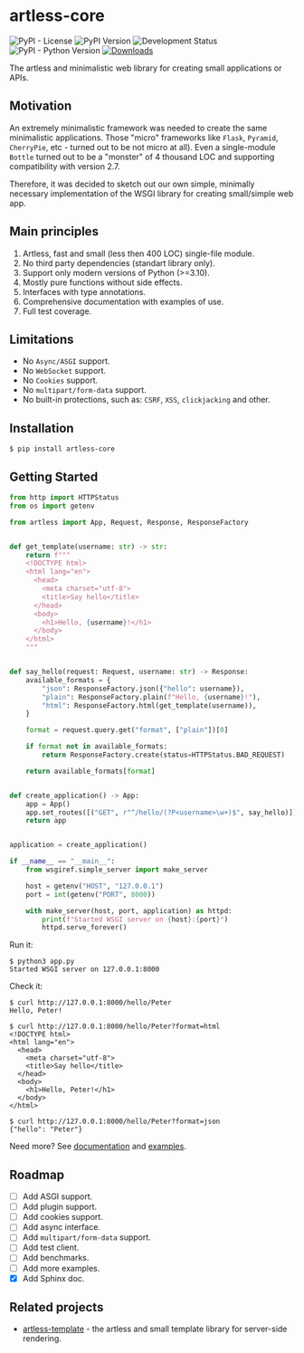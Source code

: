 # artless-core

![PyPI - License](https://img.shields.io/pypi/l/artless-core)
![PyPI Version](https://img.shields.io/pypi/v/artless-core)
![Development Status](https://img.shields.io/badge/development%20status-3%20--%20Alpha-orange)
![PyPI - Python Version](https://img.shields.io/pypi/pyversions/artless-core)
[![Downloads](https://static.pepy.tech/badge/artless-core)](https://pepy.tech/project/artless-core)

The artless and minimalistic web library for creating small applications or APIs.

## Motivation

An extremely minimalistic framework was needed to create the same minimalistic applications. Those "micro" frameworks like `Flask`, `Pyramid`, `CherryPie`, etc - turned out to be not micro at all). Even a single-module `Bottle` turned out to be a "monster" of 4 thousand LOC and supporting compatibility with version 2.7.

Therefore, it was decided to sketch out our own simple, minimally necessary implementation of the WSGI library for creating small/simple web app.

## Main principles

1. Artless, fast and small (less then 400 LOC) single-file module.
2. No third party dependencies (standart library only).
3. Support only modern versions of Python (>=3.10).
4. Mostly pure functions without side effects.
5. Interfaces with type annotations.
6. Comprehensive documentation with examples of use.
7. Full test coverage.

## Limitations

* No `Async/ASGI` support.
* No `WebSocket` support.
* No `Cookies` support.
* No `multipart/form-data` support.
* No built-in protections, such as: `CSRF`, `XSS`, `clickjacking` and other.

## Installation

``` shellsession
$ pip install artless-core
```

## Getting Started

``` python
from http import HTTPStatus
from os import getenv

from artless import App, Request, Response, ResponseFactory


def get_template(username: str) -> str:
    return f"""
    <!DOCTYPE html>
    <html lang="en">
      <head>
        <meta charset="utf-8">
        <title>Say hello</title>
      </head>
      <body>
        <h1>Hello, {username}!</h1>
      </body>
    </html>
    """


def say_hello(request: Request, username: str) -> Response:
    available_formats = {
        "json": ResponseFactory.json({"hello": username}),
        "plain": ResponseFactory.plain(f"Hello, {username}!"),
        "html": ResponseFactory.html(get_template(username)),
    }

    format = request.query.get("format", ["plain"])[0]

    if format not in available_formats:
        return ResponseFactory.create(status=HTTPStatus.BAD_REQUEST)

    return available_formats[format]


def create_application() -> App:
    app = App()
    app.set_routes([("GET", r"^/hello/(?P<username>\w+)$", say_hello)])
    return app


application = create_application()

if __name__ == "__main__":
    from wsgiref.simple_server import make_server

    host = getenv("HOST", "127.0.0.1")
    port = int(getenv("PORT", 8000))

    with make_server(host, port, application) as httpd:
        print(f"Started WSGI server on {host}:{port}")
        httpd.serve_forever()
```

Run it:

``` shellsession
$ python3 app.py
Started WSGI server on 127.0.0.1:8000
```

Check it:

``` shellsession
$ curl http://127.0.0.1:8000/hello/Peter
Hello, Peter!

$ curl http://127.0.0.1:8000/hello/Peter?format=html
<!DOCTYPE html>
<html lang="en">
  <head>
    <meta charset="utf-8">
    <title>Say hello</title>
  </head>
  <body>
    <h1>Hello, Peter!</h1>
  </body>
</html>

$ curl http://127.0.0.1:8000/hello/Peter?format=json
{"hello": "Peter"}
```

Need more? See [documentation](https://pages.peterbro.su/py3-artless-core/) and [examples](https://git.peterbro.su/peter/py3-artless-core/src/branch/master/examples).

## Roadmap

- [ ] Add ASGI support.
- [ ] Add plugin support.
- [ ] Add cookies support.
- [ ] Add async interface.
- [ ] Add `multipart/form-data` support.
- [ ] Add test client.
- [ ] Add benchmarks.
- [ ] Add more examples.
- [x] Add Sphinx doc.

## Related projects

* [artless-template](https://pypi.org/project/artless-template/) - the artless and small template library for server-side rendering.
